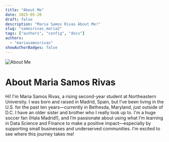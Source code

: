 ```yaml
---
title: "About Me"
date: 2025-05-20
draft: false
description: "Maria Samos Rivas About Me!" 
slug: "samosrivas_maria2"
tags: ["authors", "config", "docs"]
authors: 
  - "mariasamosrivas"
showAuthorBadges: false 
---
```


![About Me](MariaAboutMe.jpeg)

# About Maria Samos Rivas

Hi! I'm Maria Samos Rivas, a rising second-year student at Northeastern University. I was born and raised in Madrid, Spain, but I've been living in the U.S. for the past ten years—currently in Bethesda, Maryland, just outside of D.C. I have an older sister and brother who I really look up to. I'm a huge soccer fan (Hala Madrid!), and I’m passionate about using what I’m learning in Data Science and Finance to make a positive impact—especially by supporting small businesses and underserved communities. I'm excited to see where this journey takes me!